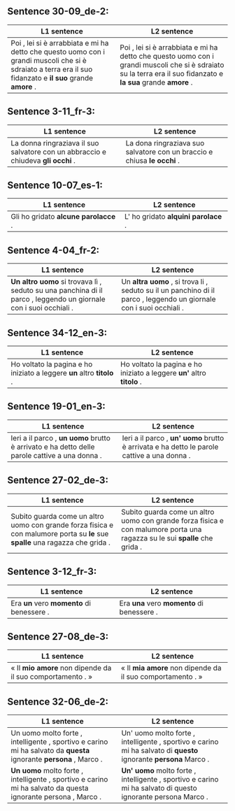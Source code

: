 ## Sentence 30-09_de-2:
L1 sentence | L2 sentence
--- | ---
Poi , lei si è arrabbiata e mi ha detto che questo uomo con i grandi muscoli che si è sdraiato a terra era il suo fidanzato e **il** **suo** grande **amore** . | Poi , lei si è arrabbiata e mi ha detto che questo uomo con i grandi muscoli che si è sdraiato su la terra era il suo fidanzato e **la** **sua** grande **amore** .


## Sentence 3-11_fr-3:
L1 sentence | L2 sentence
--- | ---
La donna ringraziava il suo salvatore con un abbraccio e chiudeva **gli** **occhi** . | La dona ringraziava suo salvatore con un braccio e chiusa **le** **occhi** .


## Sentence 10-07_es-1:
L1 sentence | L2 sentence
--- | ---
Gli ho gridato **alcune** **parolacce** . | L' ho gridato **alquini** **parolace** .


## Sentence 4-04_fr-2:
L1 sentence | L2 sentence
--- | ---
**Un** **altro** **uomo** si trovava lì , seduto su una panchina di il parco , leggendo un giornale con i suoi occhiali . | Un **altra** **uomo** , si trova li , seduto su il un panchino di il parco , leggendo un giornale con i suoi occhiali .


## Sentence 34-12_en-3:
L1 sentence | L2 sentence
--- | ---
Ho voltato la pagina e ho iniziato a leggere **un** altro **titolo** . | Ho voltato la pagina e ho iniziato a leggere **un'** altro **titolo** .


## Sentence 19-01_en-3:
L1 sentence | L2 sentence
--- | ---
Ieri a il parco , **un** **uomo** brutto è arrivato e ha detto delle parole cattive a una donna . | Ieri a il parco , **un'** **uomo** brutto è arrivata e ha detto le parole cattive a una donna .


## Sentence 27-02_de-3:
L1 sentence | L2 sentence
--- | ---
Subito guarda come un altro uomo con grande forza fisica e con malumore porta su **le** sue **spalle** una ragazza che grida . | Subito guarda come un altro uomo con grande forza fisica e con malumore porta una ragazza su le sui **spalle** che grida .


## Sentence 3-12_fr-3:
L1 sentence | L2 sentence
--- | ---
Era **un** vero **momento** di benessere . | Era **una** vero **momento** di benessere .


## Sentence 27-08_de-3:
L1 sentence | L2 sentence
--- | ---
« Il **mio** **amore** non dipende da il suo comportamento . » | « Il **mia** **amore** non dipende da il suo comportamento . »


## Sentence 32-06_de-2:
L1 sentence | L2 sentence
--- | ---
Un uomo molto forte , intelligente , sportivo e carino mi ha salvato da **questa** ignorante **persona** , Marco . | Un' uomo molto forte , intelligente , sportivo e carino mi ha salvato di **questo** ignorante **persona** Marco .
**Un** **uomo** molto forte , intelligente , sportivo e carino mi ha salvato da questa ignorante persona , Marco . | **Un'** **uomo** molto forte , intelligente , sportivo e carino mi ha salvato di questo ignorante persona Marco .


